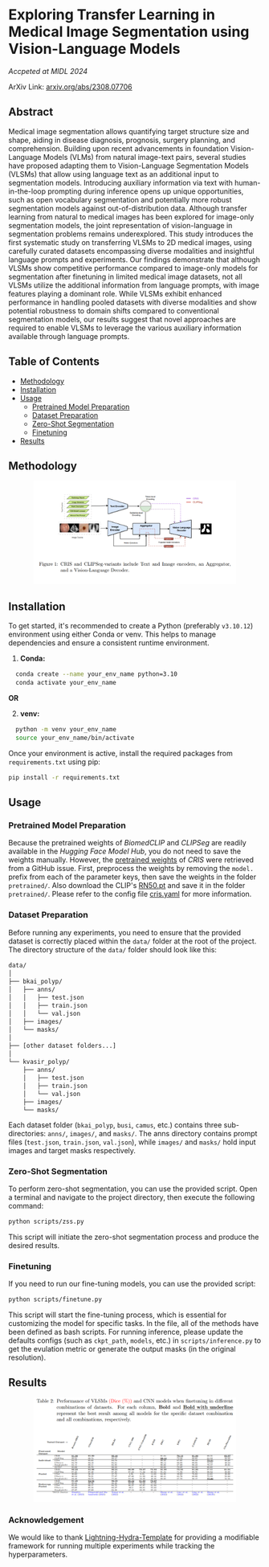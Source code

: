# Exploring Transfer Learning in Medical Image Segmentation using Vision-Language Models

*Accpeted at MIDL 2024*

ArXiv Link: [arxiv.org/abs/2308.07706](https://arxiv.org/abs/2308.07706)

## Abstract

Medical image segmentation allows quantifying target structure size and shape, aiding in disease diagnosis, prognosis, surgery planning, and comprehension. Building upon recent advancements in foundation Vision-Language Models (VLMs) from natural image-text pairs, several studies have proposed adapting them to Vision-Language Segmentation Models (VLSMs) that allow using language text as an additional input to segmentation models. Introducing auxiliary information via text with human-in-the-loop prompting during inference opens up unique opportunities, such as open vocabulary segmentation and potentially more robust segmentation models against out-of-distribution data. Although transfer learning from natural to medical images has been explored for image-only segmentation models, the joint representation of vision-language in segmentation problems remains underexplored. This study introduces the first systematic study on transferring VLSMs to 2D medical images, using carefully curated datasets encompassing diverse modalities and insightful language prompts and experiments. Our findings demonstrate that although VLSMs show competitive performance compared to image-only models for segmentation after finetuning in limited medical image datasets, not all VLSMs utilize the additional information from language prompts, with image features playing a dominant role. While VLSMs exhibit enhanced performance in handling pooled datasets with diverse modalities and show potential robustness to domain shifts compared to conventional segmentation models, our results suggest that novel approaches are required to enable VLSMs to leverage the various auxiliary information available through language prompts.

## Table of Contents
- [Methodology](#methodology)
- [Installation](#installation)
- [Usage](#usage)
  - [Pretrained Model Preparation](#pretrained-model-preparation) 
  - [Dataset Preparation](#dataset-preparation)
  - [Zero-Shot Segmentation](#zero-shot-segmentation)
  - [Finetuning](#finetuning)
- [Results](#results)

## Methodology

<div style="text-align: center;">
  <img src="res/method.png" alt="CLIPSeg-TFA" style="width: 80%;"/>
</div>

## Installation

To get started, it's recommended to create a Python (preferably `v3.10.12`) environment using either Conda or venv. This helps to manage dependencies and ensure a consistent runtime environment.

1. **Conda:**
  ```bash
    conda create --name your_env_name python=3.10
    conda activate your_env_name
  ```
**OR**

2. **venv:**
  ```bash
    python -m venv your_env_name
    source your_env_name/bin/activate
  ```

Once your environment is active, install the required packages from `requirements.txt` using pip:
```bash
pip install -r requirements.txt
```

## Usage

### Pretrained Model Preparation
Because the pretrained weights of *BiomedCLIP* and *CLIPSeg* are readily available in the *Hugging Face Model Hub*, you do not need to save the weights manually. However, the [pretrained weights](https://github.com/DerrickWang005/CRIS.pytorch/issues/3) of *CRIS* were retrieved from a GitHub issue.
First, preprocess the weights by removing the `model.` prefix from each of the parameter keys, then save the weights in the folder `pretrained/`.
Also download the CLIP's [RN50.pt](https://openaipublic.azureedge.net/clip/models/afeb0e10f9e5a86da6080e35cf09123aca3b358a0c3e3b6c78a7b63bc04b6762/RN50.pt) and save it in the folder `pretrained/`.
Please refer to the config file [cris.yaml](configs/model/cris.yaml) for more information.

### Dataset Preparation
Before running any experiments, you need to ensure that the provided dataset is correctly placed within the `data/` folder at the root of the project. 
The directory structure of the `data/` folder should look like this:
```
data/
│
├── bkai_polyp/
│   ├── anns/
│   │   ├── test.json
│   │   ├── train.json
│   │   └── val.json
│   ├── images/
│   └── masks/
│
├── [other dataset folders...]
│
└── kvasir_polyp/
    ├── anns/
    │   ├── test.json
    │   ├── train.json
    │   └── val.json
    ├── images/
    └── masks/
```
Each dataset folder (`bkai_polyp`, `busi`, `camus`, etc.) contains three sub-directories: `anns/`, `images/`, and `masks/`. The anns directory contains prompt files (`test.json`, `train.json`, `val.json`), while `images/` and `masks/` hold input images and target masks respectively.

### Zero-Shot Segmentation

To perform zero-shot segmentation, you can use the provided script. Open a terminal and navigate to the project directory, then execute the following command:
```bash
python scripts/zss.py
```
This script will initiate the zero-shot segmentation process and produce the desired results.

### Finetuning

If you need to run our fine-tuning models, you can use the provided script:
```bash
python scripts/finetune.py
```

This script will start the fine-tuning process, which is essential for customizing the model for specific tasks. 
In the file, all of the methods have been defined as bash scripts.
For running inference, please update the defaults configs (such as `ckpt_path`, `models`, etc.) in `scripts/inference.py` to get the evulation metric or generate the output masks (in the original resolution).

## Results

<div style="text-align: center;">
  <img src="res/results.png" alt="Results" style="width: 80%;"/>
</div>

### Acknowledgement
We would like to thank [Lightning-Hydra-Template](https://github.com/ashleve/lightning-hydra-template) for providing a modifiable framework for running multiple experiments while tracking the hyperparameters.